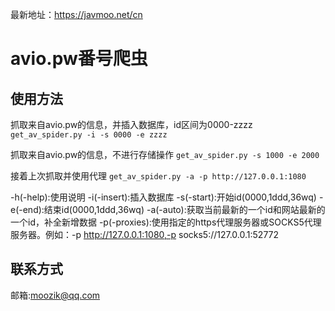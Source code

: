 最新地址：https://javmoo.net/cn

# avio.pw番号爬虫

## 使用方法
抓取来自avio.pw的信息，并插入数据库，id区间为0000-zzzz
`get_av_spider.py -i -s 0000 -e zzzz`

抓取来自avio.pw的信息，不进行存储操作
`get_av_spider.py -s 1000 -e 2000`

接着上次抓取并使用代理
`get_av_spider.py -a -p http://127.0.0.1:1080`

-h(-help):使用说明
-i(-insert):插入数据库
-s(-start):开始id(0000,1ddd,36wq)
-e(-end):结束id(0000,1ddd,36wq)
-a(-auto):获取当前最新的一个id和网站最新的一个id，补全新增数据
-p(-proxies):使用指定的https代理服务器或SOCKS5代理服务器。例如：-p http://127.0.0.1:1080,-p socks5://127.0.0.1:52772

## 联系方式
邮箱:moozik@qq.com
